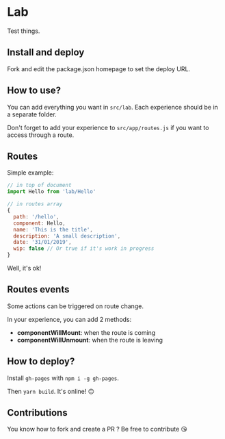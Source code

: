 # Lab

Test things.

## Install and deploy

Fork and edit the package.json homepage to set the deploy URL.

## How to use?

You can add everything you want in `src/lab`. Each experience should be in a separate folder.

Don't forget to add your experience to `src/app/routes.js` if you want to access through a route.

## Routes

Simple example:

```js
// in top of document
import Hello from 'lab/Hello'

// in routes array
{
  path: '/hello',
  component: Hello,
  name: 'This is the title',
  description: 'A small description',
  date: '31/01/2019',
  wip: false // Or true if it's work in progress
}
```

Well, it's ok!

## Routes events

Some actions can be triggered on route change.

In your experience, you can add 2 methods:

- **componentWillMount**: when the route is coming
- **componentWillUnmount**: when the route is leaving

## How to deploy?

Install `gh-pages` with `npm i -g gh-pages`.

Then `yarn build`. It's online! 🙃

## Contributions

You know how to fork and create a PR ? Be free to contribute 😘
